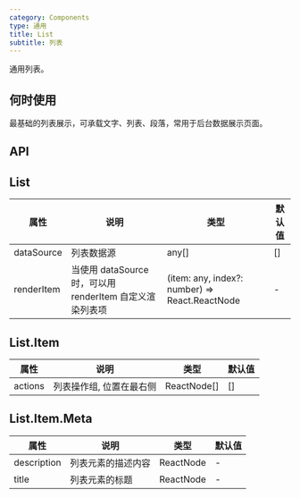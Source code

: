 ```yaml
---
category: Components
type: 通用
title: List
subtitle: 列表
---
```


通用列表。

## 何时使用

最基础的列表展示，可承载文字、列表、段落，常用于后台数据展示页面。

## API

## List

| 属性 | 说明 | 类型 | 默认值 |
| --- | --- | ---  | ---   |
| dataSource | 列表数据源 | any[] | [] |
| renderItem | 当使用 dataSource 时，可以用 renderItem 自定义渲染列表项 | (item: any, index?: number) => React.ReactNode | - |

## List.Item

| 属性 | 说明 | 类型 | 默认值 |
| --- | --- | ---  | ---   |
| actions | 列表操作组, 位置在最右侧 | ReactNode[] | [] |

## List.Item.Meta

| 属性 | 说明 | 类型 | 默认值 |
| --- | --- | ---  | ---   |
| description | 列表元素的描述内容 | ReactNode | - |
| title | 列表元素的标题 | ReactNode | - |
